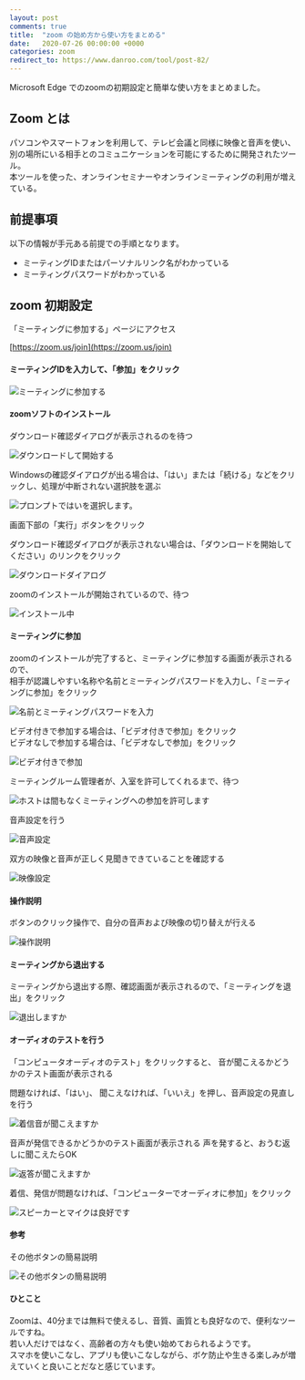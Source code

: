 ```yaml
---
layout: post
comments: true
title:  "zoom の始め方から使い方をまとめる"
date:   2020-07-26 00:00:00 +0000
categories: zoom
redirect_to: https://www.danroo.com/tool/post-82/
---
```

Microsoft Edge でのzoomの初期設定と簡単な使い方をまとめました。

## Zoom とは

パソコンやスマートフォンを利用して、テレビ会議と同様に映像と音声を使い、  
別の場所にいる相手とのコミュニケーションを可能にするために開発されたツール。  
本ツールを使った、オンラインセミナーやオンラインミーティングの利用が増えている。

## 前提事項

以下の情報が手元ある前提での手順となります。

- ミーティングIDまたはパーソナルリンク名がわかっている
- ミーティングパスワードがわかっている

## zoom 初期設定

「ミーティングに参加する」ページにアクセス

[https://zoom.us/join](https://zoom.us/join)

#### ミーティングIDを入力して、「参加」をクリック

![ミーティングに参加する](/assets/images/2020-07-26-zoom-usage/24c289125dbe988c6bd652b974658721.png)

#### zoomソフトのインストール

ダウンロード確認ダイアログが表示されるのを待つ

![ダウンロードして開始する](/assets/images/2020-07-26-zoom-usage/18d6d4abd6fa2d019ecbc4c4c6d2f967.png)

Windowsの確認ダイアログが出る場合は、「はい」または「続ける」などをクリックし、処理が中断されない選択肢を選ぶ

![プロンプトではいを選択します。](/assets/images/2020-07-26-zoom-usage/5cd9e7cfedda70f2a44946503be01acc.png)

画面下部の「実行」ボタンをクリック

ダウンロード確認ダイアログが表示されない場合は、「ダウンロードを開始してください」のリンクをクリック

![ダウンロードダイアログ](/assets/images/2020-07-26-zoom-usage/0ea0893d00c2eb5871f6de482874822e.png)

zoomのインストールが開始されているので、待つ

![インストール中](/assets/images/2020-07-26-zoom-usage/845338c2cb244a9287bea192da8e8ee4.png)

#### ミーティングに参加

zoomのインストールが完了すると、ミーティングに参加する画面が表示されるので、  
相手が認識しやすい名称や名前とミーティングパスワードを入力し、「ミーティングに参加」をクリック

![名前とミーティングパスワードを入力](/assets/images/2020-07-26-zoom-usage/bdce1f4357834ba5928cef64c5b94c03.png)

ビデオ付きで参加する場合は、「ビデオ付きで参加」をクリック  
ビデオなしで参加する場合は、「ビデオなしで参加」をクリック

![ビデオ付きで参加](/assets/images/2020-07-26-zoom-usage/9e49ce5884e40eb9e921ddbb0def6325.png)

ミーティングルーム管理者が、入室を許可してくれるまで、待つ

![ホストは間もなくミーティングへの参加を許可します](/assets/images/2020-07-26-zoom-usage/51afa168027adee4412d2fcb86606ec9.png)

音声設定を行う

![音声設定](/assets/images/2020-07-26-zoom-usage/1acb33cb80843f57c7bdfa04ba920337.png)

双方の映像と音声が正しく見聞きできていることを確認する

![映像設定](/assets/images/2020-07-26-zoom-usage/02aff37c5fe8f73aa313f55e5a1af439.png)

#### 操作説明

ボタンのクリック操作で、自分の音声および映像の切り替えが行える

![操作説明](/assets/images/2020-07-26-zoom-usage/eec9e85bd765f7fa6650c8e898511339.png)

#### ミーティングから退出する

ミーティングから退出する際、確認画面が表示されるので、「ミーティングを退出」をクリック

![退出しますか](/assets/images/2020-07-26-zoom-usage/8ce06becca476f1351f8271d93258e0b.png)

#### オーディオのテストを行う

「コンピュータオーディオのテスト」をクリックすると、
音が聞こえるかどうかのテスト画面が表示される

問題なければ、「はい」、
聞こえなければ、「いいえ」を押し、音声設定の見直しを行う

![着信音が聞こえますか](/assets/images/2020-07-26-zoom-usage/4e6f25e9b0dda6ffd90c57f41f0a7db7.png)

音声が発信できるかどうかのテスト画面が表示される
声を発すると、おうむ返しに聞こえたらOK

![返答が聞こえますか](/assets/images/2020-07-26-zoom-usage/978d9c9e87f1cb61a012b2f666ee7767.png)

着信、発信が問題なければ、「コンピューターでオーディオに参加」をクリック

![スピーカーとマイクは良好です](/assets/images/2020-07-26-zoom-usage/8bd9370cb64028407bb5501cb573c27d.png)

#### 参考

その他ボタンの簡易説明

![その他ボタンの簡易説明](/assets/images/2020-07-26-zoom-usage/3035b9b3090988ee1c4709e060e31ab0.png)

#### ひとこと

Zoomは、40分までは無料で使えるし、音質、画質とも良好なので、便利なツールですね。  
若い人だけではなく、高齢者の方々も使い始めておられるようです。  
スマホを使いこなし、アプリも使いこなしながら、ボケ防止や生きる楽しみが増えていくと良いことだなと感じています。

